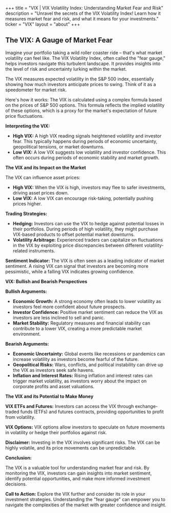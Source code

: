 +++
title = "VIX |   VIX Volatility Index: Understanding Market Fear and Risk"
description = "Unravel the secrets of the VIX Volatility Index! Learn how it measures market fear and risk, and what it means for your investments."
ticker = "VIX"
layout = "about"
+++

        


## The VIX: A Gauge of Market Fear

Imagine your portfolio taking a wild roller coaster ride – that's what market volatility can feel like. The VIX Volatility Index, often called the "fear gauge," helps investors navigate this turbulent landscape. It provides insights into the level of risk and uncertainty lurking within the market.

The VIX measures expected volatility in the S&P 500 index, essentially showing how much investors anticipate prices to swing. Think of it as a speedometer for market risk. 

Here's how it works: The VIX is calculated using a complex formula based on the prices of S&P 500 options.  This formula reflects the implied volatility of these options, which is a proxy for the market's expectation of future price fluctuations. 

**Interpreting the VIX:**

* **High VIX:**  A high VIX reading signals heightened volatility and investor fear. This typically happens during periods of economic uncertainty, geopolitical tensions, or market downturns. 
* **Low VIX:** A low VIX suggests low volatility and investor confidence. This often occurs during periods of economic stability and market growth.

**The VIX and its Impact on the Market**

The VIX can influence asset prices:

* **High VIX:** When the VIX is high, investors may flee to safer investments, driving asset prices down.
* **Low VIX:** A low VIX can encourage risk-taking, potentially pushing prices higher.

**Trading Strategies:**

* **Hedging:** Investors can use the VIX to hedge against potential losses in their portfolios.  During periods of high volatility, they might purchase VIX-based products to offset potential market downturns.
* **Volatility Arbitrage:** Experienced traders can capitalize on fluctuations in the VIX by exploiting price discrepancies between different volatility-related instruments.

**Sentiment Indicator:** The VIX is often seen as a leading indicator of market sentiment. A rising VIX can signal that investors are becoming more pessimistic, while a falling VIX indicates growing confidence.

**VIX: Bullish and Bearish Perspectives**

**Bullish Arguments:**

* **Economic Growth:** A strong economy often leads to lower volatility as investors feel more confident about future prospects.
* **Investor Confidence:** Positive market sentiment can reduce the VIX as investors are less inclined to sell and panic.
* **Market Stability:** Regulatory measures and financial stability can contribute to a lower VIX, creating a more predictable market environment.

**Bearish Arguments:**

* **Economic Uncertainty:** Global events like recessions or pandemics can increase volatility as investors become fearful of the future.
* **Geopolitical Risks:** Wars, conflicts, and political instability can drive up the VIX as investors seek safe havens.
* **Inflation and Interest Rates:** Rising inflation and interest rates can trigger market volatility, as investors worry about the impact on corporate profits and asset valuations.

**The VIX and its Potential to Make Money**

**VIX ETFs and Futures:** Investors can access the VIX through exchange-traded funds (ETFs) and futures contracts, providing opportunities to profit from volatility.

**VIX Options:** VIX options allow investors to speculate on future movements in volatility or hedge their portfolios against risk.

**Disclaimer:** Investing in the VIX involves significant risks. The VIX can be highly volatile, and its price movements can be unpredictable.

**Conclusion:**

The VIX is a valuable tool for understanding market fear and risk. By monitoring the VIX, investors can gain insights into market sentiment, identify potential opportunities, and make more informed investment decisions.

**Call to Action:**  Explore the VIX further and consider its role in your investment strategies. Understanding the "fear gauge" can empower you to navigate the complexities of the market with greater confidence and insight. 

        